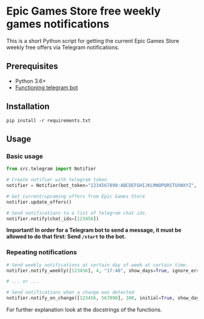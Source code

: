 # Epic Games Store free weekly games notifications

This is a short Python script for getting the current Epic Games Store weekly free offers via Telegram notifications.

## Prerequisites

- Python 3.6+
- [Functioning telegram bot](https://www.google.com/search?q=how+to+create+telegram+bot)

## Installation

```shell
pip install -r requirements.txt
```

## Usage

### Basic usage

```python
from src.telegram import Notifier

# Create notifier with telegram token
notifier = Notifier(bot_token="1234567890:ABCDEFGHIJKLMNOPQRSTUVWXYZ", country="DE")

# Get current/upcoming offers from Epic Games Store
notifier.update_offers()

# Send notifications to a list of telegram chat ids.
notifier.notify(chat_ids=[123456])
```

**Important! In order for a Telegram bot to send a message, it must be allowed to do that first: Send `/start` to the
bot.**

### Repeating notifications

```python
# Send weekly notifications at certain day of week at certain time.
notifier.notify_weekly([123456], 4, "17:48", show_days=True, ignore_errors=True)

# ... or ...

# Send notifications when a change was detected
notifier.notify_on_change([123456, 567890], 300, initial=True, show_days=False, ignore_errors=True)
```

For further explanation look at the docstrings of the functions.